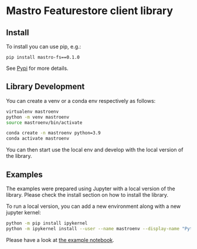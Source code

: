 # Mastro Featurestore client library

## Install

To install you can use pip, e.g.:

```
pip install mastro-fs==0.1.0
```
See [Pypi](https://pypi.org/project/mastro-fs/0.1.0/) for more details.

## Library Development

You can create a venv or a conda env respectively as follows:

```bash
virtualenv mastroenv
python -m venv mastroenv
source mastroenv/bin/activate
```

```bash
conda create -n mastroenv python=3.9
conda activate mastroenv
```

You can then start use the local env and develop with the local version of the library.

## Examples

The examples were prepared using Jupyter with a local version of the library. 
Please check the install section on how to install the library.

To run a local version, you can add a new environment along with a new jupyter kernel:
```bash
python -m pip install ipykernel
python -m ipykernel install --user --name mastroenv --display-name "Python (mastroenv)
```

Please have a look at [the example notebook](examples/mastrofs.ipynb).
